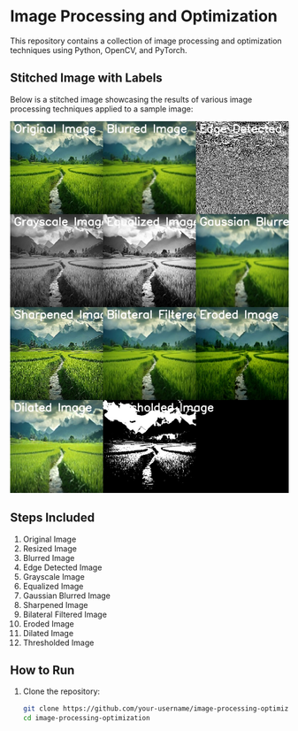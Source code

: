 # Image Processing and Optimization

This repository contains a collection of image processing and optimization techniques using Python, OpenCV, and PyTorch.

## Stitched Image with Labels

Below is a stitched image showcasing the results of various image processing techniques applied to a sample image:

![Stitched Image with Labels](stitched_image.jpg)

## Steps Included

1. Original Image
2. Resized Image
3. Blurred Image
4. Edge Detected Image
5. Grayscale Image
6. Equalized Image
7. Gaussian Blurred Image
8. Sharpened Image
9. Bilateral Filtered Image
10. Eroded Image
11. Dilated Image
12. Thresholded Image

## How to Run

1. Clone the repository:
   ```bash
   git clone https://github.com/your-username/image-processing-optimization.git
   cd image-processing-optimization
